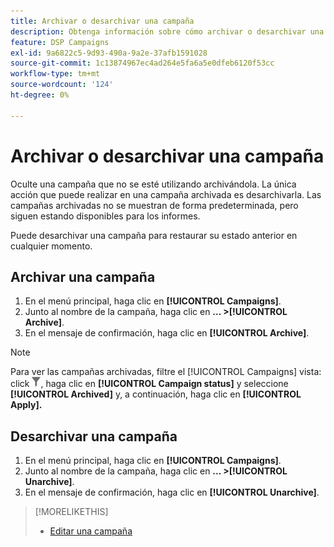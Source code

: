 ```yaml
---
title: Archivar o desarchivar una campaña
description: Obtenga información sobre cómo archivar o desarchivar una campaña.
feature: DSP Campaigns
exl-id: 9a6822c5-9d93-490a-9a2e-37afb1591028
source-git-commit: 1c13874967ec4ad264e5fa6a5e0dfeb6120f53cc
workflow-type: tm+mt
source-wordcount: '124'
ht-degree: 0%

---
```


# Archivar o desarchivar una campaña

Oculte una campaña que no se esté utilizando archivándola. La única acción que puede realizar en una campaña archivada es desarchivarla. Las campañas archivadas no se muestran de forma predeterminada, pero siguen estando disponibles para los informes.

Puede desarchivar una campaña para restaurar su estado anterior en cualquier momento.

## Archivar una campaña

1. En el menú principal, haga clic en **[!UICONTROL Campaigns]**.
1. Junto al nombre de la campaña, haga clic en  **... >[!UICONTROL Archive]**.
1. En el mensaje de confirmación, haga clic en **[!UICONTROL Archive]**.

>[!NOTE]
>
>Para ver las campañas archivadas, filtre el [!UICONTROL Campaigns] vista: click ![Botón Filtro](/help/dsp/assets/filter.png), haga clic en **[!UICONTROL Campaign status]** y seleccione **[!UICONTROL Archived]** y, a continuación, haga clic en **[!UICONTROL Apply].**

## Desarchivar una campaña

1. En el menú principal, haga clic en **[!UICONTROL Campaigns]**.
1. Junto al nombre de la campaña, haga clic en  **... >[!UICONTROL Unarchive]**.
1. En el mensaje de confirmación, haga clic en **[!UICONTROL Unarchive]**.

>[!MORELIKETHIS]
>
>* [Editar una campaña](campaign-edit.md)

